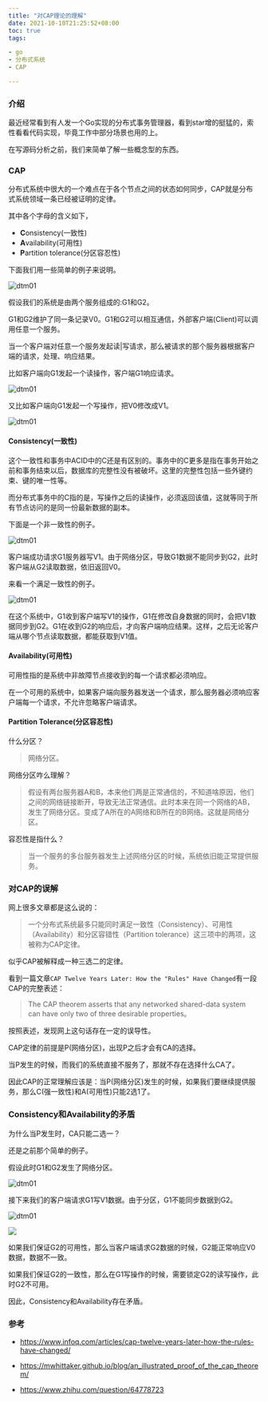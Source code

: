 ```yaml
---
title: "对CAP理论的理解"
date: 2021-10-10T21:25:52+08:00 
toc: true 
tags:

- go
- 分布式系统
- CAP

---
```


### 介绍

最近经常看到有人发一个Go实现的分布式事务管理器，看到star增的挺猛的，索性看看代码实现，毕竟工作中部分场景也用的上。

在写源码分析之前，我们来简单了解一些概念型的东西。



### CAP

分布式系统中很大的一个难点在于各个节点之间的状态如何同步，CAP就是分布式系统领域一条已经被证明的定律。

其中各个字母的含义如下，

- **C**onsistency(一致性)
- **A**vailability(可用性)
- **P**artition tolerance(分区容忍性)



下面我们用一些简单的例子来说明。

![dtm01](https://cdn.syst.top/dtm01.svg)



假设我们的系统是由两个服务组成的:G1和G2。

G1和G2维护了同一条记录V0。G1和G2可以相互通信，外部客户端(Client)可以调用任意一个服务。

当一个客户端对任意一个服务发起读|写请求，那么被请求的那个服务器根据客户端的请求，处理、响应结果。

比如客户端向G1发起一个读操作，客户端G1响应请求。



![dtm01](https://cdn.syst.top/dtm02.png)

又比如客户端向G1发起一个写操作，把V0修改成V1。

![dtm01](https://cdn.syst.top/dtm03.png)



#### Consistency(一致性)

这个一致性和事务中ACID中的C还是有区别的。事务中的C更多是指在事务开始之前和事务结束以后，数据库的完整性没有被破坏。这里的完整性包括一些外键约束、键的唯一性等。

而分布式事务中的C指的是，写操作之后的读操作，必须返回该值，这就等同于所有节点访问的是同一份最新数据的副本。



下面是一个非一致性的例子。

![dtm01](https://cdn.syst.top/dtm04.png)

客户端成功请求G1服务器写V1。由于网络分区，导致G1数据不能同步到G2，此时客户端从G2读取数据，依旧返回V0。



来看一个满足一致性的例子。

![dtm01](https://cdn.syst.top/dtm05.png)



在这个系统中，G1收到客户端写V1的操作，G1在修改自身数据的同时，会把V1数据同步到G2。G1在收到G2的响应后，才向客户端响应结果。这样，之后无论客户端从哪个节点读取数据，都能获取到V1值。





#### Availability(可用性)

可用性指的是系统中非故障节点接收到的每一个请求都必须响应。

在一个可用的系统中，如果客户端向服务器发送一个请求，那么服务器必须响应客户端每一个请求，不允许忽略客户端请求。





#### Partition Tolerance(分区容忍性)

什么分区？

> 网络分区。

网络分区咋么理解？

> 假设有两台服务器A和B，本来他们两是正常通信的，不知道啥原因，他们之间的网络链接断开，导致无法正常通信。此时本来在同一个网络的AB，发生了网络分区。变成了A所在的A网络和B所在的B网络。这就是网络分区。

容忍性是指什么？

> 当一个服务的多台服务器发生上述网络分区的时候，系统依旧能正常提供服务。





### 对CAP的误解

网上很多文章都是这么说的：

>  一个分布式系统最多只能同时满足一致性（Consistency）、可用性（Availability）和分区容错性（Partition tolerance）这三项中的两项，这被称为CAP定律。

似乎CAP被解释成一种三选二的定律。

看到一篇文章`CAP Twelve Years Later: How the "Rules" Have Changed`有一段CAP的完整表述：

> The CAP theorem asserts that any net­worked shared-data system can have only two of three desirable properties。

按照表述，发现网上这句话存在一定的误导性。

CAP定律的前提是P(网络分区)，出现P之后才会有CA的选择。

当P发生的时候，而我们的系统直接不服务了，那就不存在选择什么CA了。



因此CAP的正常理解应该是：当P(网络分区)发生的时候，如果我们要继续提供服务，那么C(强一致性)和A(可用性)只能2选1了。



### Consistency和Availability的矛盾

为什么当P发生时，CA只能二选一？

还是之前那个简单的例子。

假设此时G1和G2发生了网络分区。



![dtm01](https://cdn.syst.top/dtm01.svg)

接下来我们的客户端请求G1写V1数据。由于分区，G1不能同步数据到G2。



![dtm01](https://cdn.syst.top/dtm06.png)

![](https://cdn.syst.top/dtm07.png)

如果我们保证G2的可用性，那么当客户端请求G2数据的时候，G2能正常响应V0数据，数据不一致。

如果我们保证G2的一致性，那么在G1写操作的时候，需要锁定G2的读写操作，此时G2不可用。

因此，Consistency和Availability存在矛盾。



### 参考

- https://www.infoq.com/articles/cap-twelve-years-later-how-the-rules-have-changed/
- https://mwhittaker.github.io/blog/an_illustrated_proof_of_the_cap_theorem/

- https://www.zhihu.com/question/64778723


